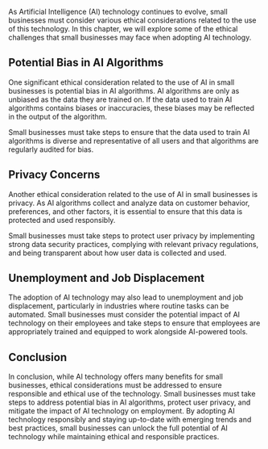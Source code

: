 
As Artificial Intelligence (AI) technology continues to evolve, small businesses must consider various ethical considerations related to the use of this technology. In this chapter, we will explore some of the ethical challenges that small businesses may face when adopting AI technology.

Potential Bias in AI Algorithms
-------------------------------

One significant ethical consideration related to the use of AI in small businesses is potential bias in AI algorithms. AI algorithms are only as unbiased as the data they are trained on. If the data used to train AI algorithms contains biases or inaccuracies, these biases may be reflected in the output of the algorithm.

Small businesses must take steps to ensure that the data used to train AI algorithms is diverse and representative of all users and that algorithms are regularly audited for bias.

Privacy Concerns
----------------

Another ethical consideration related to the use of AI in small businesses is privacy. As AI algorithms collect and analyze data on customer behavior, preferences, and other factors, it is essential to ensure that this data is protected and used responsibly.

Small businesses must take steps to protect user privacy by implementing strong data security practices, complying with relevant privacy regulations, and being transparent about how user data is collected and used.

Unemployment and Job Displacement
---------------------------------

The adoption of AI technology may also lead to unemployment and job displacement, particularly in industries where routine tasks can be automated. Small businesses must consider the potential impact of AI technology on their employees and take steps to ensure that employees are appropriately trained and equipped to work alongside AI-powered tools.

Conclusion
----------

In conclusion, while AI technology offers many benefits for small businesses, ethical considerations must be addressed to ensure responsible and ethical use of the technology. Small businesses must take steps to address potential bias in AI algorithms, protect user privacy, and mitigate the impact of AI technology on employment. By adopting AI technology responsibly and staying up-to-date with emerging trends and best practices, small businesses can unlock the full potential of AI technology while maintaining ethical and responsible practices.

